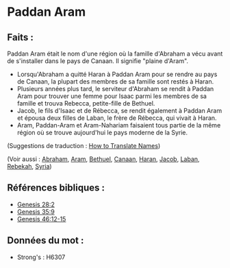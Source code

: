 # Paddan Aram

## Faits :

Paddan Aram était le nom d'une région où la famille d'Abraham a vécu avant de s'installer dans le pays de Canaan. Il signifie "plaine d'Aram".

* Lorsqu'Abraham a quitté Haran à Paddan Aram pour se rendre au pays de Canaan, la plupart des membres de sa famille sont restés à Haran.
* Plusieurs années plus tard, le serviteur d'Abraham se rendit à Paddan Aram pour trouver une femme pour Isaac parmi les membres de sa famille et trouva Rebecca, petite-fille de Bethuel.
* Jacob, le fils d'Isaac et de Rébecca, se rendit également à Paddan Aram et épousa deux filles de Laban, le frère de Rébecca, qui vivait à Haran.
* Aram, Paddan-Aram et Aram-Nahariam faisaient tous partie de la même région où se trouve aujourd'hui le pays moderne de la Syrie.

(Suggestions de traduction : [How to Translate Names](rc://en/ta/man/translate/translate-names))

(Voir aussi : [Abraham](../names/abraham.md), [Aram](../names/aram.md), [Bethuel](../names/bethuel.md), [Canaan](../names/canaan.md), [Haran](../names/haran.md), [Jacob](../names/jacob.md), [Laban](../names/laban.md), [Rebekah](../names/rebekah.md), [Syria](../names/syria.md))

## Références bibliques :

* [Genesis 28:2](rc://en/tn/help/gen/28/02)
* [Genesis 35:9](rc://en/tn/help/gen/35/09)
* [Genesis 46:12-15](rc://en/tn/help/gen/46/12)

## Données du mot :

* Strong's : H6307
